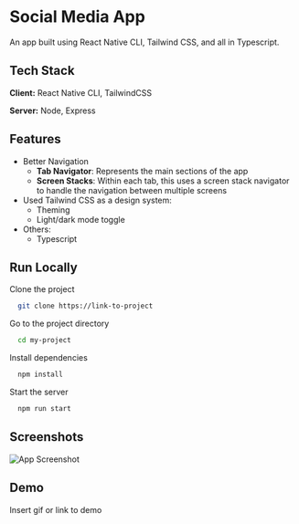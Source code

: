 # Social Media App

An app built using React Native CLI, Tailwind CSS, and all in Typescript.

## Tech Stack

**Client:** React Native CLI, TailwindCSS

**Server:** Node, Express

## Features

- Better Navigation
  - **Tab Navigator**: Represents the main sections of the app
  - **Screen Stacks**: Within each tab, this uses a screen stack navigator to handle the navigation between multiple screens
- Used Tailwind CSS as a design system:
  - Theming
  - Light/dark mode toggle
- Others:
  - Typescript

## Run Locally

Clone the project

```bash
  git clone https://link-to-project
```

Go to the project directory

```bash
  cd my-project
```

Install dependencies

```bash
  npm install
```

Start the server

```bash
  npm run start
```

## Screenshots

![App Screenshot](https://via.placeholder.com/468x300?text=App+Screenshot+Here)

## Demo

Insert gif or link to demo
